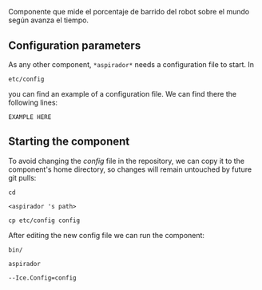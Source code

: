 ```
```
#
``` aspirador
```
Componente que mide el porcentaje de barrido del robot sobre el mundo según avanza el tiempo.


## Configuration parameters
As any other component,
``` *aspirador* ```
needs a configuration file to start. In

    etc/config

you can find an example of a configuration file. We can find there the following lines:

    EXAMPLE HERE


## Starting the component
To avoid changing the *config* file in the repository, we can copy it to the component's home directory, so changes will remain untouched by future git pulls:

    cd

``` <aspirador 's path> ```

    cp etc/config config

After editing the new config file we can run the component:

    bin/

```aspirador ```

    --Ice.Config=config
